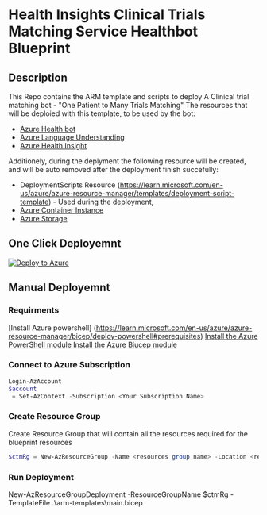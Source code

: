 # Health Insights Clinical Trials Matching Service Healthbot Blueprint

## Description
This Repo contains the ARM template and scripts to deploy A Clinical trial matching bot - "One Patient to Many Trials Matching"
The resources that will be deploied with this template, to be used by the bot:
- [Azure Health bot](https://learn.microsoft.com/en-us/azure/health-bot/)
- [Azure Language Understanding](https://learn.microsoft.com/en-us/azure/cognitive-services/language-service/conversational-language-understanding/overview)
- [Azure Health Insight](https://learn.microsoft.com/en-us/azure/azure-health-insights/overview)

Additionely, during the deplyment the following resource will be created, and will be auto removed after the deployment finish succefully:
- DeploymentScripts Resource (https://learn.microsoft.com/en-us/azure/azure-resource-manager/templates/deployment-script-template) - Used during the deployment, 
- [Azure Container Instance](https://azure.microsoft.com/en-us/products/container-instances/)
- [Azure Storage]([https://azure.microsoft.com/en-us/free/storage/search/?ef_id=_k_CjwKCAjw1YCkBhAOEiwA5aN4ATfidi5l_Q2x3FkyTR1o3c6EY2fNRSMb_fuSDYnFnws0oHlYtsDdKBoCgLsQAvD_BwE_k_&OCID=AIDcmm81syc84i_SEM__k_CjwKCAjw1YCkBhAOEiwA5aN4ATfidi5l_Q2x3FkyTR1o3c6EY2fNRSMb_fuSDYnFnws0oHlYtsDdKBoCgLsQAvD_BwE_k_&gclid=CjwKCAjw1YCkBhAOEiwA5aN4ATfidi5l_Q2x3FkyTR1o3c6EY2fNRSMb_fuSDYnFnws0oHlYtsDdKBoCgLsQAvD_BwE](https://learn.microsoft.com/en-us/azure/storage/common/storage-introduction))

## One Click Deployemnt

[![Deploy to Azure](https://aka.ms/deploytoazurebutton)](https://portal.azure.com/#create/Microsoft.Template/uri/https%3A%2F%2Fraw.githubusercontent.com%2Fmicrosoft%2FClinicalTrialsBlueprint%2Fgh-pages%2Fmain.json)

## Manual Deployemnt

### Requirments
[Install Azure powershell] (https://learn.microsoft.com/en-us/azure/azure-resource-manager/bicep/deploy-powershell#prerequisites)
[Install the Azure PowerShell module](https://docs.microsoft.com/en-us/powershell/azure/install-az-ps)
[Install the Azure Biucep module](https://learn.microsoft.com/en-us/azure/azure-resource-manager/bicep/install#install-manually)

### Connect to Azure Subscription
```PowerShell
Login-AzAccount
$account
 = Set-AzContext -Subscription <Your Subscription Name>
```
### Create Resource Group
Create Resource Group that will contain all the resources required for the blueprint resources
```PowerShell
$ctmRg = New-AzResourceGroup -Name <resources group name> -Location <region>
```

### Run Deployment
New-AzResourceGroupDeployment -ResourceGroupName $ctmRg -TemplateFile .\arm-templates\main.bicep
